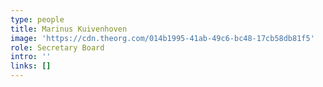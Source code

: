 ```yaml
---
type: people
title: Marinus Kuivenhoven
image: 'https://cdn.theorg.com/014b1995-41ab-49c6-bc48-17cb58db81f5'
role: Secretary Board
intro: ''
links: []
---
```


